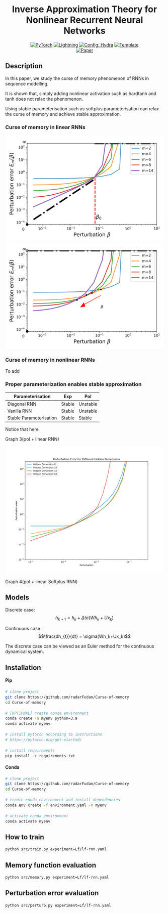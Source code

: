 <div align="center">

# Inverse Approximation Theory for Nonlinear Recurrent Neural Networks

<a href="https://pytorch.org/get-started/locally/"><img alt="PyTorch" src="https://img.shields.io/badge/PyTorch-ee4c2c?logo=pytorch&logoColor=white"></a>
<a href="https://pytorchlightning.ai/"><img alt="Lightning" src="https://img.shields.io/badge/-Lightning-792ee5?logo=pytorchlightning&logoColor=white"></a>
<a href="https://hydra.cc/"><img alt="Config: Hydra" src="https://img.shields.io/badge/Config-Hydra-89b8cd"></a>
<a href="https://github.com/ashleve/lightning-hydra-template"><img alt="Template" src="https://img.shields.io/badge/-Lightning--Hydra--Template-017F2F?style=flat&logo=github&labelColor=gray"></a><br>
[![Paper](http://img.shields.io/badge/paper-arxiv.2305.19190-B31B1B.svg)](https://arxiv.org/abs/2305.19190)

<!-- [![Conference](http://img.shields.io/badge/AnyConference-year-4b44ce.svg)](https://papers.nips.cc/paper/2020) -->

</div>

## Description

In this paper, we study the curse of memory phenomenon of RNNs in sequence modelling.

It is shown that, simply adding nonlinear activation such as hardtanh and tanh does not relax the phenomenon.

Using stable parameterisation such as softplus parameterisation can relax the curse of memory and achieve stable approximation.

### Curse of memory in linear RNNs

![Fig1_exp](assets/perturbation_error_exp_None.png "Exponential decaying memory can be stably approximated")
![Fig1_pol](assets/perturbation_error_pol_None.png "Polynomial decaying memory cannot be stably approximated")

### Curse of memory in nonlinear RNNs

To add

### Proper parameterization enables stable approximation

| Parameterisation        | Exp    | Pol      |
| ----------------------- | ------ | -------- |
| Diagonal RNN            | Stable | Unstable |
| Vanilla RNN             | Stable | Unstable |
| Stable Parameterisation | Stable | Stable   |

Notice that here

Graph 3(pol + linear RNN)

![Fig3_unstable](logs/LF_linear_rnn_pol_PERTURB/runs/20230715/perturbation_error.png)

<!-- ![Fig3_stable](logs/LF_linear_softplusrnn_pol_PERTURB/runs/20230715/perturbation_error.png) -->

Graph 4(pol + linear Softplus RNN)

## Models

Discrete case:
$$h_{k+1} = h_k + \Delta t\sigma(Wh_k+Ux_k)$$

Continuous case:
$$\frac{dh_{t}}{dt} = \sigma(Wh_k+Ux_k)$$

The discrete case can be viewed as an Euler method for the continuous dynamical system.

## Installation

#### Pip

```bash
# clone project
git clone https://github.com/radarFudan/Curse-of-memory
cd Curse-of-memory

# [OPTIONAL] create conda environment
conda create -n myenv python=3.9
conda activate myenv

# install pytorch according to instructions
# https://pytorch.org/get-started/

# install requirements
pip install -r requirements.txt
```

#### Conda

```bash
# clone project
git clone https://github.com/radarFudan/Curse-of-memory
cd Curse-of-memory

# create conda environment and install dependencies
conda env create -f environment.yaml -n myenv

# activate conda environment
conda activate myenv
```

## How to train

```bash
python src/train.py experiment=Lf/lf-rnn.yaml
```

## Memory function evaluation

```bash
python src/memory.py experiment=Lf/lf-rnn.yaml
```

## Perturbation error evaluation

```bash
python src/perturb.py experiment=Lf/lf-rnn.yaml
```
